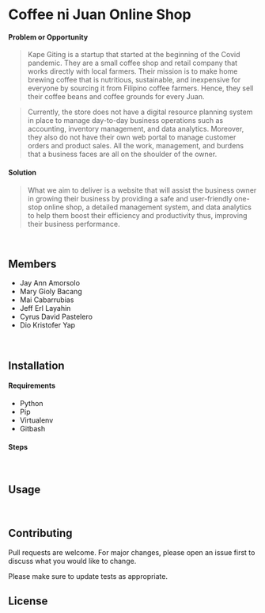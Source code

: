 <!-- # CMSC-128-129-Group-Repo

- Members:
    - Mary Gioly Baqang
    - Dio Kristofer Yap
    - Cyrus David Pastelero
    - Jeff Erl Layahin
    - Mai Cabarrubias
    - Jay Ann Amorsolo
 -->
 
 # **Coffee ni Juan Online Shop**

#### Problem or Opportunity
>Kape Giting is a startup that started at the beginning of the Covid pandemic. They are a small coffee shop and retail company that works directly with local farmers. Their mission is to make home brewing coffee that is nutritious, sustainable, and inexpensive for everyone by sourcing it from Filipino coffee farmers. Hence, they sell their coffee beans and coffee grounds for every Juan. 

>Currently, the store does not have a digital resource planning system in place to manage day-to-day business operations such as accounting, inventory management, and data analytics. Moreover, they also do not have their own web portal to manage customer orders and product sales. All the work, management, and burdens that a business faces are all on the shoulder of the owner.

#### Solution
>What we aim to deliver is a website that will assist the business owner in growing their business by providing a safe and user-friendly one-stop online shop, a detailed management system, and data analytics to help them boost their efficiency and productivity thus, improving their business performance.
<br />

## Members
   * Jay Ann Amorsolo
   * Mary Gioly Bacang
   * Mai Cabarrubias
   * Jeff Erl Layahin
   * Cyrus David Pastelero
   * Dio Kristofer Yap
<br />

## Installation

#### Requirements
  * Python
  * Pip
  * Virtualenv
  * Gitbash
  
#### Steps
<!-- > 1. Clone the git repository. This will be your project folder.
```bash git clone https://github.com/Cyvid7-Darus10/CMSC-128-Group-Repo.git ```

> 2. Navigate to your project folder using the terminal/cmd/gitbash

> 3. Create a virtual environment
```bash py -m venv env ```

> Activate your virtual environment by running activate in your terminal/cmd/gitbash. The activate file can be found in env\Scripts\activate. A local environment helps in decoupling and isolating different versions of Python and its associated packages and modules.
```bash env\Scripts\activate ```

>  -->


<br />



## Usage
<br />


## Contributing
Pull requests are welcome. For major changes, please open an issue first to discuss what you would like to change.

Please make sure to update tests as appropriate.
<br />


## License

    
